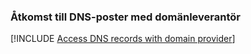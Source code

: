 ### <a name="access-dns-records-with-domain-provider"></a>Åtkomst till DNS-poster med domänleverantör

[!INCLUDE [Access DNS records with domain provider](app-service-web-access-dns-records-no-h.md)]
